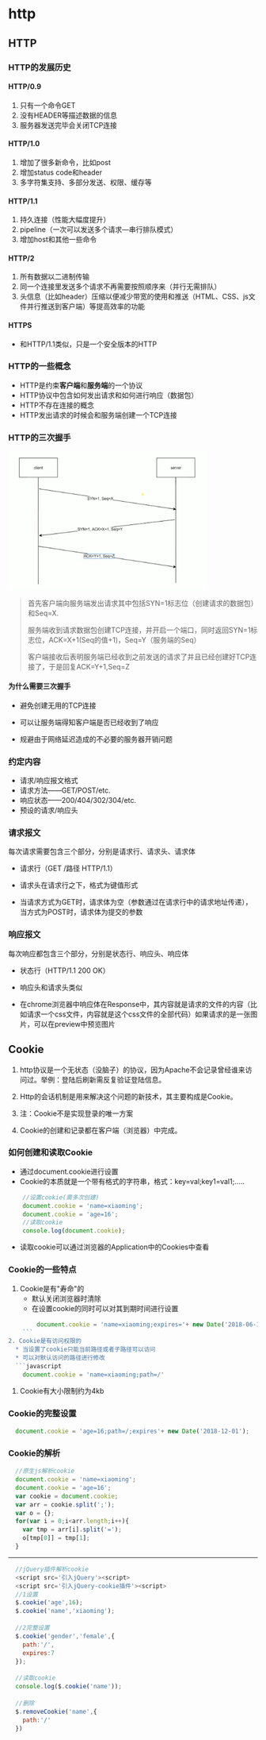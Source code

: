http
====

HTTP
----

### HTTP的发展历史

#### HTTP/0.9

1.	只有一个命令GET
2.	没有HEADER等描述数据的信息
3.	服务器发送完毕会关闭TCP连接

#### HTTP/1.0

1.	增加了很多新命令，比如post
2.	增加status code和header
3.	多字符集支持、多部分发送、权限、缓存等

#### HTTP/1.1

1.	持久连接（性能大幅度提升）
2.	pipeline（一次可以发送多个请求—串行排队模式）
3.	增加host和其他一些命令

#### HTTP/2

1.	所有数据以二进制传输
2.	同一个连接里发送多个请求不再需要按照顺序来（并行无需排队）
3.	头信息（比如header）压缩以便减少带宽的使用和推送（HTML、CSS、js文件并行推送到客户端）等提高效率的功能

#### HTTPS

-	和HTTP/1.1类似，只是一个安全版本的HTTP

### HTTP的一些概念

-	HTTP是约束**客户端**和**服务端**的一个协议
-	HTTP协议中包含如何发出请求和如何进行响应（数据包）
-	HTTP不存在连接的概念
-	HTTP发出请求的时候会和服务端创建一个TCP连接

### HTTP的三次握手

<img src="./media/3.png" width="400" alt="">

> 首先客户端向服务端发出请求其中包括SYN=1标志位（创建请求的数据包）和Seq=X.
>
> 服务端收到请求数据包创建TCP连接，并开启一个端口，同时返回SYN=1标志位，ACK=X+1(Seq的值+1)，Seq=Y（服务端的Seq）
>
> 客户端接收后表明服务端已经收到之前发送的请求了并且已经创建好TCP连接了，于是回复ACK=Y+1,Seq=Z

#### 为什么需要三次握手

-	避免创建无用的TCP连接

-	可以让服务端得知客户端是否已经收到了响应

-	规避由于网络延迟造成的不必要的服务器开销问题

### 约定内容

-	请求/响应报文格式
-	请求方法——GET/POST/etc.
-	响应状态——200/404/302/304/etc.
-	预设的请求/响应头

### 请求报文

每次请求需要包含三个部分，分别是请求行、请求头、请求体

-	请求行（GET /路径 HTTP/1.1）

-	请求头在请求行之下，格式为键值形式

-	当请求方式为GET时，请求体为空（参数通过在请求行中的请求地址传递），当方式为POST时，请求体为提交的参数

### 响应报文

每次响应都包含三个部分，分别是状态行、响应头、响应体

-	状态行（HTTP/1.1 200 OK）

-	响应头和请求头类似

-	在chrome浏览器中响应体在Response中，其内容就是请求的文件的内容（比如请求一个css文件，内容就是这个css文件的全部代码）如果请求的是一张图片，可以在preview中预览图片

Cookie
------

1.	http协议是一个无状态（没脑子）的协议，因为Apache不会记录曾经谁来访问过。举例：登陆后刷新需反复验证登陆信息。

2.	Http的会话机制是用来解决这个问题的新技术，其主要构成是Cookie。

3.	注：Cookie不是实现登录的唯一方案

4.	Cookie的创建和记录都在客户端（浏览器）中完成。

### 如何创建和读取Cookie

-	通过document.cookie进行设置
-	Cookie的本质就是一个带有格式的字符串，格式：key=val;key1=val1;.....

```javascript
    //设置cookie(需多次创建)
    document.cookie = 'name=xiaoming';
    document.cookie = 'age=16';
    //读取cookie
    console.log(document.cookie);
```

-	读取cookie可以通过浏览器的Application中的Cookies中查看

### Cookie的一些特点

1.	Cookie是有"寿命"的
	-	默认关闭浏览器时清除
	-	在设置cookie的同时可以对其到期时间进行设置

```javascript
        document.cookie = 'name=xiaoming;expires='+ new Date('2018-06-10');
    ```
2. Cookie是有访问权限的
  * 当设置了cookie只能当前路径或者子路径可以访问
  * 可以对默认访问的路径进行修改
  ```javascript
    document.cookie = 'name=xiaoming;path=/'
```

1.	Cookie有大小限制约为4kb

### Cookie的完整设置

```javascript
  document.cookie = 'age=16;path=/;expires'+ new Date('2018-12-01');
```

### Cookie的解析

```javascript
  //原生js解析cookie
  document.cookie = 'name=xiaoming';
  document.cookie = 'age=16';
  var cookie = document.cookie;
  var arr = cookie.split(';');
  var o = {};
  for(var i = 0;i<arr.length;i++){
    var tmp = arr[i].split('=');
    o[tmp[0]] = tmp[1];
  }
```

---

```javascript
  //jQuery插件解析cookie
  <script src='引入jQuery'><script>
  <script src='引入jQuery-cookie插件'><script>
  //1设置
  $.cookie('age',16);
  $.cookie('name','xiaoming');

  //2完整设置
  $.cookie('gender','female',{
    path:'/',
    expires:7
  });

  //读取cookie
  console.log($.cookie('name'));

  //删除
  $.removeCookie('name',{
    path:'/'
  })
```
